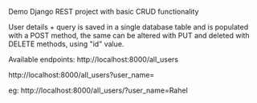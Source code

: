 Demo Django REST project with basic CRUD functionality

User details + query is saved in a single database table and is populated with a POST method, the same can be altered with PUT and deleted with DELETE methods, using "id" value.


Available endpoints:
http://localhost:8000/all_users

http://localhost:8000/all_users?user_name=<name>

  eg: http://localhost:8000/all_users/?user_name=Rahel

